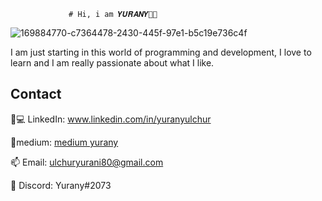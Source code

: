                  # Hi, i am 𝒀𝑼𝑹𝑨𝑵𝒀👋🙋

![169884770-c7364478-2430-445f-97e1-b5c19e736c4f](https://github.com/YuranyUlchur/YuranyUlchur/assets/111533983/e384d745-415e-4537-bf72-81d8b448e7ba)


I am just starting in this world of programming and development, I love to learn and I am really passionate about what I like.

## Contact
👩💻 LinkedIn: www.linkedin.com/in/yuranyulchur

📜medium: [medium yurany](https://medium.com/@ulchuryurani80)

📫 Email: ulchuryurani80@gmail.com

🤖 Discord: Yurany#2073
